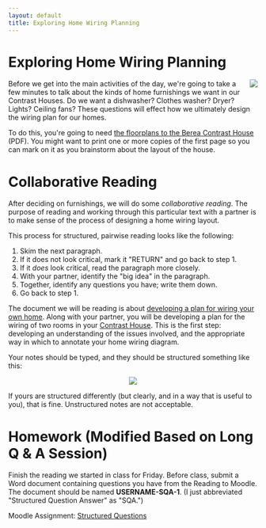 ```yaml
---
layout: default
title: Exploring Home Wiring Planning
---
```


# Exploring Home Wiring Planning

<img align="right" src="{{site.url}}/images/berea-contrast-house-revised-floorplan-300.png" />

Before we get into the main activities of the day, we're going to take a few minutes to talk about the kinds of home furnishings we want in our Contrast Houses. Do we want a dishwasher? Clothes washer? Dryer? Lights? Ceiling fans? These questions will effect how we ultimately design the wiring plan for our homes.

To do this, you're going to need [the floorplans to the Berea Contrast House]({{site.url}}/downloads/berea-contrast-house-floorplan.pdf) (PDF). You might want to print one or more copies of the first page so you can mark on it as you brainstorm about the layout of the house.

# Collaborative Reading

After deciding on furnishings, we will do some *collaborative reading*. The purpose of reading and working through this particular text with a partner is to make sense of the process of designing a home wiring layout.

This process for structured, pairwise reading looks like the following:

1. Skim the next paragraph.
1. If it does not look critical, mark it "RETURN" and go back to step 1.
1. If it *does* look critical, read the paragraph more closely.
1. With your partner, identify the "big idea" in the paragraph.
1. Together, identify any questions you have; write them down.
1. Go back to step 1.

The document we will be reading is about [developing a plan for wiring your own home](http://handyman-do-it-yourself.com/house-wiring-diagrams/). Along with your partner, you will be developing a plan for the wiring of two rooms in your [Contrast House]({{site.url}}/bereacontrasthouse/). This is the first step: developing an understanding of the issues involved, and the appropriate way in which to annotate your home wiring diagram.

Your notes should be typed, and they should be structured something like this:

<div align="center">
<img src="{{site.url}}/images/structured-reading-outline.jpg" />
</div>

If yours are structured differently (but clearly, and in a way that is useful to you), that is fine. Unstructured notes are not acceptable.

# Homework (Modified Based on Long Q & A Session)

Finish the reading we started in class for Friday. Before class, submit a Word document containing questions you have from the Reading to Moodle. The document should be named **USERNAME-SQA-1**. (I just abbreviated "Structured Question Answer" as "SQA.")

Moodle Assignment: [Structured Questions](http://moodle.berea.edu/mod/assignment/view.php?id=53381)

<!--
Research one of the questions your partner identified in your structured reading, and write two or three paragraphs about it in a best effort to answer that question. Assume the reader of your document will be another student in <em>Craft of Electronics</em>. Submit your question and answer to Moodle before class on Friday. The document should be named **USERNAME-SQA-1**. (I just abbreviated "Structured Question Answer" as "SQA.")

Make sure your document clearly identifies the question and answer; I will combine these into a single document, and share them (anonymized) back to the entire class.
-->